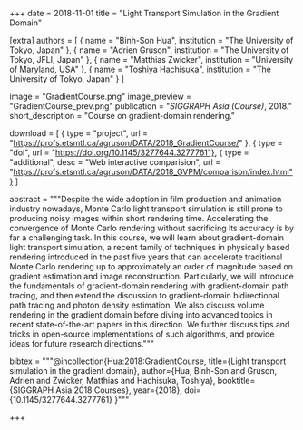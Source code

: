 +++
date = 2018-11-01
title = "Light Transport Simulation in the Gradient Domain"

[extra]
authors = [
    { name = "Binh-Son Hua", institution = "The University of Tokyo, Japan" },
    { name = "Adrien Gruson", institution = "The University of Tokyo, JFLI, Japan" },
    { name = "Matthias Zwicker", institution = "University of Maryland, USA" },
    { name = "Toshiya Hachisuka", institution = "The University of Tokyo, Japan" }
]

image = "GradientCourse.png"
image_preview = "GradientCourse_prev.png"
publication = "*SIGGRAPH Asia (Course)*, 2018."
short_description = "Course on gradient-domain rendering."

download = [
    { type = "project", url = "https://profs.etsmtl.ca/agruson/DATA/2018_GradientCourse/" },
    { type = "doi", url = "https://doi.org/10.1145/3277644.3277761"},
    { type = "additional", desc = "Web interactive comparision", url = "https://profs.etsmtl.ca/agruson/DATA/2018_GVPM/comparison/index.html"}
]

abstract = """Despite the wide adoption in film production and animation industry nowadays, Monte Carlo light transport simulation is still prone to producing noisy images within short rendering time. Accelerating the convergence of Monte Carlo rendering without sacrificing its accuracy is by far a challenging task. In this course, we will learn about gradient-domain light transport simulation, a recent family of techniques in physically based rendering introduced in the past five years that can accelerate traditional Monte Carlo rendering up to approximately an order of magnitude based on gradient estimation and image reconstruction. Particularly, we will introduce the fundamentals of gradient-domain rendering with gradient-domain path tracing, and then extend the discussion to gradient-domain bidirectional path tracing and photon density estimation. We also discuss volume rendering in the gradient domain before diving into advanced topics in recent state-of-the-art papers in this direction. We further discuss tips and tricks in open-source implementations of such algorithms, and provide ideas for future research directions."""

bibtex = """@incollection{Hua:2018:GradientCourse,
  title={Light transport simulation in the gradient domain},
  author={Hua, Binh-Son and Gruson, Adrien and Zwicker, Matthias and Hachisuka, Toshiya},
  booktitle={SIGGRAPH Asia 2018 Courses},
  year={2018},
  doi={10.1145/3277644.3277761}
}"""

+++
